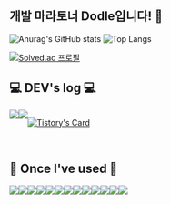 ## 개발 마라토너 Dodle입니다! 👋
<div align="left">
  
  ![Anurag's GitHub stats](https://github-readme-stats.vercel.app/api?username=DodleD&show_icons=true&theme=dark)
  ![Top Langs](https://github-readme-stats.vercel.app/api/top-langs/?username=DodleD&layout=compact)
  
  [![Solved.ac 프로필](http://mazassumnida.wtf/api/v2/generate_badge?boj=kdh03077)](https://solved.ac/kdh03077)


  ## 💻 DEV's log 💻
  <div style="display:flex; flex-direction:row;">
      <a href="https://easyhomputer.tistory.com">
          <img src="https://img.shields.io/badge/Tistory-000000?style=for-the-badge&logo=Tistory&logoColor=white"> 
      </a>
      <a href="https://www.notion.so/homputer/Notion-3a51e19fa20a4c08a3c1d281a7a2c741">
          <img src="https://img.shields.io/badge/Notion-9999FF?style=for-the-badge&logo=Notion&logoColor=white"> 
      </a>
    
  [![Tistory's Card](https://github-readme-tistory-card.vercel.app/api?name=easyhomputer&theme=default)](https://dodledd.tistory.com/)
  </div><br>

  ## 🔨 Once I've used 🔨
  <div style="display:flex; flex-direction:row;">
    <img src="https://img.shields.io/badge/java-007396?style=for-the-badge&logo=OpenJDK&logoColor=white">
    <br>
    <img src="https://img.shields.io/badge/Spring-6DB33F?style=for-the-badge&logo=Spring&logoColor=white"> 
    <img src="https://img.shields.io/badge/springboot-6DB33F?style=for-the-badge&logo=springboot&logoColor=white"> 
    <img src="https://img.shields.io/badge/Spring Security-6DB33F?style=for-the-badge&logo=Spring Security&logoColor=white"> 
    <br>
    <img src="https://img.shields.io/badge/HTML5-E34F26?style=for-the-badge&logo=HTML5&logoColor=white">
    <img src="https://img.shields.io/badge/CSS3-1572B6?style=for-the-badge&logo=CSS3&logoColor=white">
    <img src="https://img.shields.io/badge/JavaScript-F7DF1E?style=for-the-badge&logo=JavaScript&logoColor=white">
    <br>
    <img src="https://img.shields.io/badge/Amazon RDS-527FFF?style=for-the-badge&logo=amazon rds&logoColor=white">
    <br>
    <img src="https://img.shields.io/badge/oracle-F80000?style=for-the-badge&logo=oracle&logoColor=white"> 
    <br>
    <img src="https://img.shields.io/badge/html5-E34F26?style=flat-square&logo=html5&logoColor=white"> 
    <img src="https://img.shields.io/badge/css-1572B6?style=flat-square&logo=css3&logoColor=white"> 
    <img src="https://img.shields.io/badge/javascript-F7DF1E?style=flat-square&logo=javascript&logoColor=black"> 
    <img src="https://img.shields.io/badge/bootstrap-7952B3?style=flat-square&logo=bootstrap&logoColor=white">
  </div>
  
</div>
